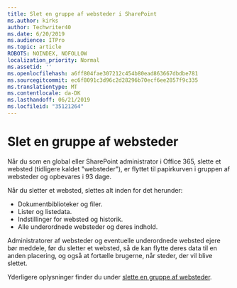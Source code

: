 ```yaml
---
title: Slet en gruppe af websteder i SharePoint
ms.author: kirks
author: Techwriter40
ms.date: 6/20/2019
ms.audience: ITPro
ms.topic: article
ROBOTS: NOINDEX, NOFOLLOW
localization_priority: Normal
ms.assetid: ''
ms.openlocfilehash: a6ff804fae307212c454b80ead863667dbdbe781
ms.sourcegitcommit: ec6f8091c3d96c2d28296b70ecf6ee2857f9c335
ms.translationtype: MT
ms.contentlocale: da-DK
ms.lasthandoff: 06/21/2019
ms.locfileid: "35121264"
---
```

# <a name="delete-a-site-collection"></a>Slet en gruppe af websteder

Når du som en global eller SharePoint administrator i Office 365, slette et websted (tidligere kaldet "websteder"), er flyttet til papirkurven i gruppen af websteder og opbevares i 93 dage. 

Når du sletter et websted, slettes alt inden for det herunder:

- Dokumentbiblioteker og filer.
- Lister og listedata.
- Indstillinger for websted og historik.
- Alle underordnede websteder og deres indhold.

Administratorer af websteder og eventuelle underordnede websted ejere bør meddele, før du sletter et websted, så de kan flytte deres data til en anden placering, og også at fortælle brugerne, når steder, der vil blive slettet. 

Yderligere oplysninger finder du under [slette en gruppe af websteder](https://docs.microsoft.com/en-us/sharepoint/delete-site-collection). 